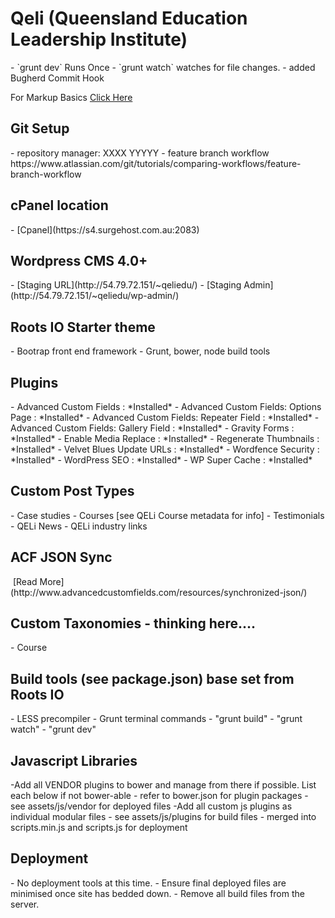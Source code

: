 <h1>Qeli (Queensland Education Leadership Institute)</h1>
- `grunt dev` Runs Once
- `grunt watch` watches for file changes.
- added Bugherd Commit Hook

For Markup Basics [Click Here](https://help.github.com/articles/markdown-basics/)

<h2>Git Setup</h2>
- repository manager: XXXX YYYYY
- feature branch workflow
https://www.atlassian.com/git/tutorials/comparing-workflows/feature-branch-workflow

<h2>cPanel location</h2>
- [Cpanel](https://s4.surgehost.com.au:2083)


<h2>Wordpress CMS 4.0+</h2>
- [Staging URL](http://54.79.72.151/~qeliedu/)
- [Staging Admin](http://54.79.72.151/~qeliedu/wp-admin/)

<h2>Roots IO Starter theme</h2>
- Bootrap front end framework
- Grunt, bower, node build tools

<h2>Plugins</h2>
- Advanced Custom Fields : *Installed*
- Advanced Custom Fields: Options Page : *Installed* 
- Advanced Custom Fields: Repeater Field : *Installed*
- Advanced Custom Fields: Gallery Field : *Installed*
- Gravity Forms : *Installed*
- Enable Media Replace : *Installed*
- Regenerate Thumbnails : *Installed*
- Velvet Blues Update URLs : *Installed*
- Wordfence Security : *Installed*
- WordPress SEO : *Installed*
- WP Super Cache : *Installed*

<h2>Custom Post Types</h2>
- Case studies
- Courses [see QELi Course metadata for info]
- Testimonials
- QELi News
- QELi industry links

<h2>ACF JSON Sync</h2>
<img src="http://www.advancedcustomfields.com/wp-content/uploads/2014/12/acf-pro-sync-available.png" alt="">
[Read More](http://www.advancedcustomfields.com/resources/synchronized-json/)

<h2>Custom Taxonomies - thinking here....</h2>
- Course

<h2>Build tools (see package.json) base set from Roots IO</h2>
- LESS precompiler
- Grunt terminal commands
	- "grunt build"
	- "grunt watch"
	- "grunt dev"

<h2>Javascript Libraries</h2>
-Add all VENDOR plugins to bower and manage from there if possible. List each below if not bower-able
	- refer to bower.json for plugin packages
	- see assets/js/vendor for deployed files
-Add all custom js plugins as individual modular files
	- see assets/js/plugins for build files
	- merged into scripts.min.js and scripts.js for deployment

<h2>Deployment</h2>
- No deployment tools at this time.
- Ensure final deployed files are minimised once site has bedded down.
- Remove all build files from the server.